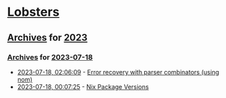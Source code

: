 # [Lobsters](../../../README.md)

## [Archives](../../index.md) for [2023](../index.md)

### [Archives](../../index.md) for [2023-07-18](index.md)

* [2023-07-18, 02:06:09](https://lobste.rs/s/bnrp1x/error_recovery_with_parser_combinators) - [Error recovery with parser combinators (using nom)](https://eyalkalderon.com/blog/nom-error-recovery/)
* [2023-07-18, 00:07:25](https://lobste.rs/s/jrz3ah/nix_package_versions) - [Nix Package Versions](https://lazamar.co.uk/nix-versions/)
